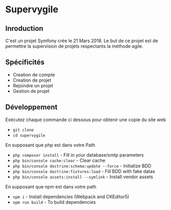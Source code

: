 Supervygile
======

Inroduction
-----------

C'est un projet Symfony crée le 21 Mars 2018.
Le but de ce projet est de permettre la supervision de projets respectants la méthode agile.

Spécificités
--------------
- Creation de compte
- Creation de projet
- Rejoindre un projet
- Gestion de projet


Développement
-----------

Exécutez chaque commande ci dessous pour obtenir une copie du site web
- `git clone`
- `cd supervygile`

En supposant que php est dans votre Path
- `php composer install` - Fill in your database/smtp parameters
- `php bin/console cache:clear` - Clear cache
- `php bin/console doctrine:schema:update --force` - Initialize BDD
- `php bin/console doctrine:fixtures:load` - Fill BDD with fake datas
- `php bin/console assets:install --symlink` - Install vendor assets

En supposant que npm est dans votre path
- `npm i` - Install dependencies (Webpack and CKEditor5)
- `npm run build` - To build dependencies

